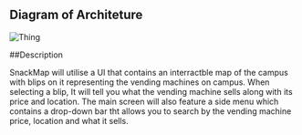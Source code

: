 ## Diagram of Architeture

![Thing](\doc\images\Architecture_SAD.png?raw=true)


##Description

SnackMap will utilise a UI that contains an interractble map of the campus with blips on it representing the vending machines on campus.
When selecting a blip, It will tell you what the vending machine sells along with its price and location. 
The main screen will also feature a side menu which contains a drop-down bar tht allows you to search by the vending machine price, location and what it sells.
